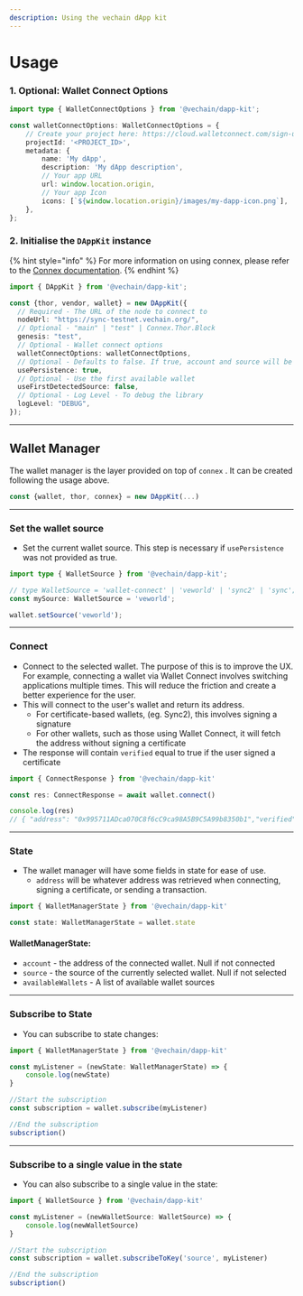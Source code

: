 ```yaml
---
description: Using the vechain dApp kit
---
```


# Usage

### 1. Optional: Wallet Connect Options

```typescript
import type { WalletConnectOptions } from '@vechain/dapp-kit';

const walletConnectOptions: WalletConnectOptions = {
    // Create your project here: https://cloud.walletconnect.com/sign-up
    projectId: '<PROJECT_ID>', 
    metadata: {
        name: 'My dApp',
        description: 'My dApp description',
        // Your app URL
        url: window.location.origin, 
        // Your app Icon
        icons: [`${window.location.origin}/images/my-dapp-icon.png`], 
    },
};
```

### 2. Initialise the `DAppKit` instance

{% hint style="info" %}
For more information on using connex, please refer to the [Connex documentation](../../connex/api-specification.md).
{% endhint %}

```typescript
import { DAppKit } from '@vechain/dapp-kit';

const {thor, vendor, wallet} = new DAppKit({
  // Required - The URL of the node to connect to
  nodeUrl: "https://sync-testnet.vechain.org/", 
  // Optional - "main" | "test" | Connex.Thor.Block
  genesis: "test", 
  // Optional - Wallet connect options
  walletConnectOptions: walletConnectOptions, 
  // Optional - Defaults to false. If true, account and source will be persisted in local storage
  usePersistence: true, 
  // Optional - Use the first available wallet
  useFirstDetectedSource: false,
  // Optional - Log Level - To debug the library
  logLevel: "DEBUG",
});
```



***

## Wallet Manager

The wallet manager is the layer provided on top of `connex` . It can be created following the usage above.

```typescript
const {wallet, thor, connex} = new DAppKit(...)
```

***

### Set the wallet source

* Set the current wallet source. This step is necessary if `usePersistence` was not provided as true.

```typescript
import type { WalletSource } from '@vechain/dapp-kit';

// type WalletSource = 'wallet-connect' | 'veworld' | 'sync2' | 'sync';
const mySource: WalletSource = 'veworld';

wallet.setSource('veworld');
```



***

### Connect

* Connect to the selected wallet. The purpose of this is to improve the UX. For example, connecting a wallet via Wallet Connect involves switching applications multiple times. This will reduce the friction and create a better experience for the user.
* This will connect to the user's wallet and return its address.&#x20;
  * For certificate-based wallets, (eg. Sync2), this involves signing a signature
  * For other wallets, such as those using Wallet Connect, it will fetch the address without signing a certificate
* The response will contain `verified` equal to true if the user signed a certificate

```typescript
import { ConnectResponse } from '@vechain/dapp-kit'

const res: ConnectResponse = await wallet.connect()

console.log(res)
// { "address": "0x995711ADca070C8f6cC9ca98A5B9C5A99b8350b1","verified": true}
```



***

### State

* The wallet manager will have some fields in state for ease of use.
  * `address` will be whatever address was retrieved when connecting, signing a certificate, or sending a transaction.

```typescript
import { WalletManagerState } from '@vechain/dapp-kit'

const state: WalletManagerState = wallet.state
```

#### WalletManagerState:

* `account` - the address of the connected wallet. Null if not connected
* `source` - the source of the currently selected wallet. Null if not selected
* `availableWallets` - A list of available wallet sources



***

### Subscribe to State

* You can subscribe to state changes:

```typescript
import { WalletManagerState } from '@vechain/dapp-kit'

const myListener = (newState: WalletManagerState) => {
    console.log(newState)
}

//Start the subscription
const subscription = wallet.subscribe(myListener)

//End the subscription
subscription()

```



***

### Subscribe to a single value in the state

* You can also subscribe to a single value in the state:

```typescript
import { WalletSource } from '@vechain/dapp-kit'

const myListener = (newWalletSource: WalletSource) => {
    console.log(newWalletSource)
}

//Start the subscription
const subscription = wallet.subscribeToKey('source', myListener)

//End the subscription
subscription()
```

